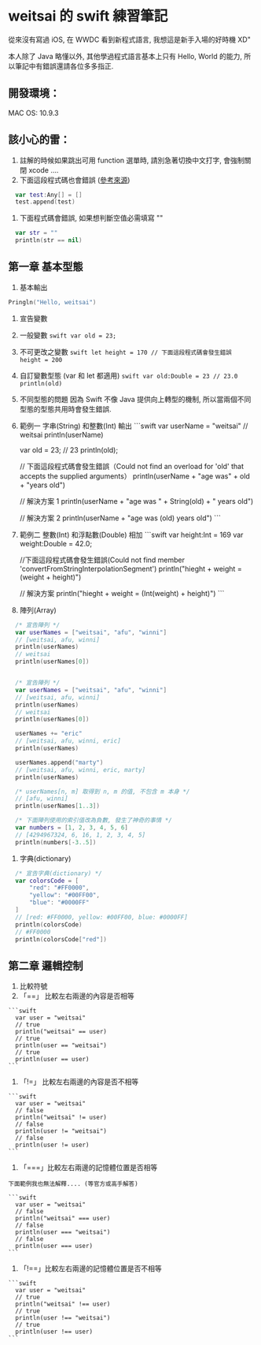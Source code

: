weitsai 的 swift 練習筆記
==============

從來沒有寫過 iOS, 在 WWDC 看到新程式語言, 我想這是新手入場的好時機 XD"

本人除了 Java 略懂以外, 其他學過程式語言基本上只有 Hello, World 的能力, 所以筆記中有錯誤還請各位多多指正.

## 開發環境：
MAC OS: 10.9.3

## 該小心的雷：
1. 註解的時候如果跳出可用 function 選單時, 請別急著切換中文打字, 會強制關閉 xcode ....
1. 下面這段程式碼也會錯誤 ([參考來源](http://swiftwtf.tumblr.com/post/88381298933/it-crashes-repl))

  ```swift
    var test:Any[] = []
    test.append(test)
  ```
1. 下面程式碼會錯誤, 如果想判斷空值必需填寫 ""

  ```swift
    var str = ""
    println(str == nil)
  ```


## 第一章 基本型態
1. 基本輸出
  ```swift
  Pringln("Hello, weitsai")
  ```

1. 宣告變數
  1. 一般變數
    ```swift
      var old = 23;
    ```

  1. 不可更改之變數
    ```swift
      let height = 170
      // 下面這段程式碼會發生錯誤
      height = 200
    ```

  1. 自訂變數型態 (var 和 let 都適用)
    ```swift
      var old:Double = 23
      // 23.0
      println(old)
    ```

1. 不同型態的問題
  因為 Swift 不像 Java 提供向上轉型的機制, 所以當兩個不同型態的型態共用時會發生錯誤.
  1. 範例一 字串(String) 和整數(Int) 輸出
    ```swift
      var userName = "weitsai"
      // weitsai
      println(userName)

      var old = 23;
      // 23
      println(old);

      // 下面這段程式碼會發生錯誤（Could not find an overload for 'old' that accepts the supplied arguments）
      println(userName + "age was" + old + "years old")

      // 解決方案 1
      println(userName + "age was " + String(old) + " years old")

      // 解決方案 2
      println(userName + "age was \(old) years old")
    ```

  1. 範例二 整數(Int) 和浮點數(Double) 相加
    ```swift
      var height:Int = 169
      var weight:Double = 42.0;

      //下面這段程式碼會發生錯誤(Could not find member 'convertFromStringInterpolationSegment')
      println("hieght + weight = \(weight + height)")

      // 解決方案
      println("hieght + weight = \(Int(weight) + height)")
    ```
1. 陣列(Array)
  ```swift
    /* 宣告陣列 */
    var userNames = ["weitsai", "afu", "winni"]
    // [weitsai, afu, winni]
    println(userNames)
    // weitsai
    println(userNames[0])


    /* 宣告陣列 */
    var userNames = ["weitsai", "afu", "winni"]
    // [weitsai, afu, winni]
    println(userNames)
    // weitsai
    println(userNames[0])

    userNames += "eric"
    // [weitsai, afu, winni, eric]
    println(userNames)

    userNames.append("marty")
    // [weitsai, afu, winni, eric, marty]
    println(userNames)

    /* userNames[n, m] 取得到 n, m 的值, 不包含 m 本身 */
    // [afu, winni]
    println(userNames[1..3])

    /* 下面陣列使用的索引值改為負數, 發生了神奇的事情 */
    var numbers = [1, 2, 3, 4, 5, 6]
    // [4294967324, 6, 16, 1, 2, 3, 4, 5]
    println(numbers[-3..5])
  ```

1. 字典(dictionary)
  ```swift
    /* 宣告字典(dictionary) */
    var colorsCode = [
        "red": "#FF0000",
        "yellow": "#00FF00",
        "blue": "#0000FF"
    ]
    // [red: #FF0000, yellow: #00FF00, blue: #0000FF]
    println(colorsCode)
    // #FF0000
    println(colorsCode["red"])
  ```

## 第二章 邏輯控制
1. 比較符號
  1. 「==」 比較左右兩邊的內容是否相等

    ```swift
      var user = "weitsai"
      // true
      println("weitsai" == user)
      // true
      println(user == "weitsai")
      // true
      println(user == user)
    ```
  1. 「!=」 比較左右兩邊的內容是否不相等

    ```swift
      var user = "weitsai"
      // false
      println("weitsai" != user)
      // false
      println(user != "weitsai")
      // false
      println(user != user)
    ```
  1. 「===」比較左右兩邊的記憶體位置是否相等

    下面範例我也無法解釋.... (等官方或高手解答)

    ```swift
      var user = "weitsai"
      // false
      println("weitsai" === user)
      // false
      println(user === "weitsai")
      // false
      println(user === user)
    ```
  1. 「!==」比較左右兩邊的記憶體位置是否不相等

    ```swift
      var user = "weitsai"
      // true
      println("weitsai" !== user)
      // true
      println(user !== "weitsai")
      // true
      println(user !== user)
    ```

